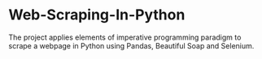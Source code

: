 # Web-Scraping-In-Python

The project applies elements of imperative programming paradigm to scrape a webpage in Python using Pandas, Beautiful Soap and Selenium.
